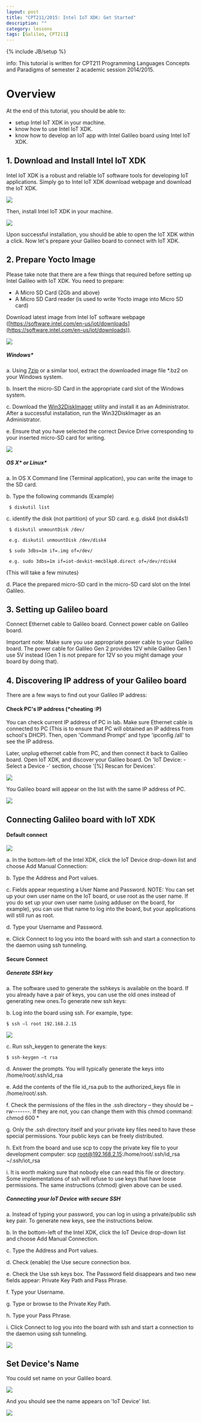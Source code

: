 ```yaml
---
layout: post
title: "CPT211/2015: Intel IoT XDK: Get Started"
description: ""
category: lessons
tags: [Galileo, CPT211]
---
```

{% include JB/setup %}

info: This tutorial is written for CPT211 Programming Languages Concepts and Paradigms of semester 2 academic session 2014/2015. 

# Overview

At the end of this tutorial, you should be able to: 

* setup Intel IoT XDK in your machine.
* know how to use Intel IoT XDK.
* know how to develop an IoT app with Intel Galileo board using Intel IoT XDK.

## 1. Download and Install Intel IoT XDK

Intel IoT XDK is a robust and reliable IoT software tools for developing IoT applications. Simply go to Intel IoT XDK download webpage and download the IoT XDK. 

![](/img/intel-iot-xdk.png)

Then, install Intel IoT XDK in your machine.  

![](/img/intel-iot-xdk-installation.png)

Upon successful installation, you should be able to open the IoT XDK within a click. Now let's prepare your Galileo board to connect with IoT XDK.

## 2. Prepare Yocto Image 

Please take note that there are a few things that required before setting up Intel Galileo with IoT XDK. You need to prepare: 

* A Micro SD Card (2Gb and above)
* A Micro SD Card reader (is used to write Yocto image into Micro SD card)

Download latest image from Intel IoT software webpage ([https://software.intel.com/en-us/iot/downloads](https://software.intel.com/en-us/iot/downloads)).

![](/img/galileo-iot-software.png)

##### Windows*

a. Using [7zip](http://www.7-zip.org/) or a similar tool, extract the downloaded image file *.bz2 on your Windows system.

b. Insert the micro-SD Card in the appropriate card slot of the Windows system.

c. Download the [Win32DiskImager](http://sourceforge.net/projects/win32diskimager) utility and install it as an Administrator. After a successful installation, run the Win32DiskImager as an Administrator.

e. Ensure that you have selected the correct Device Drive corresponding to your inserted micro-SD card for writing. 

![](/img/write-galileo-image-to-microsd.png)

##### OS X* or Linux*

a. In OS X Command line (Terminal application), you can write the image to the SD card.

b. Type the following commands (Example)
<pre><code> $ diskutil list </code></pre>

c. identify the disk (not partition) of your SD card. e.g. disk4 (not disk4s1)

<pre><code> $ diskutil unmountDisk /dev/ </code></pre>

<code> e.g. diskutil unmountDisk /dev/disk4 </code>

<pre><code> $ sudo 3dbs=1m if=.img of=/dev/ </code></pre>

<code> e.g. sudo 3dbs=1m if=iot-devkit-mmcblkp0.direct of=/dev/rdisk4 </code>

(This will take a few minutes)

d. Place the prepared micro-SD card in the micro-SD card slot on the Intel Galileo. 

## 3. Setting up Galileo board

Connect Ethernet cable to Galileo board. Connect power cable on Galileo board.

Important note: Make sure you use appropriate power cable to your Galileo board. The power cable for Galileo Gen 2 provides 12V while Galileo Gen 1 use 5V instead (Gen 1 is not prepare for 12V so you might damage your board by doing that).

## 4. Discovering IP address of your Galileo board

There are a few ways to find out your Galileo IP address:

#### Check PC's IP address (*cheating :P)

You can check current IP address of PC in lab. Make sure Ethernet cable is connected to PC (This is to ensure that PC will obtained an IP address from school's DHCP). Then, open 'Command Prompt' and type 'ipconfig /all' to see the IP address.

Later, unplug ethernet cable from PC, and then connect it back to Galileo board. Open IoT XDK, and discover your Galileo board. On 'IoT Device: - Select a Device -' section, choose '[%] Rescan for Devices'. 

![](/img/select-iot-device.png) 

You Galileo board will appear on the list with the same IP address of PC. 

![](/img/select-iot-device-2.png)

## Connecting Galileo board with IoT XDK

#### Default connect

![](/img/connect-galileo-default.png)

a. In the bottom-left of the Intel XDK, click the IoT Device drop-down list and choose Add Manual Connection:

b. Type the Address and Port values.

c. Fields appear requesting a User Name and Password. 
NOTE: You can set up your own user name on the IoT board, or use root as the user name. If you do set up your own user name (using adduser on the board, for example), you can use that name to log into the board, but your applications will still run as root.

d. Type your Username and Password.

e. Click Connect to log you into the board with ssh and start a connection to the daemon using ssh tunneling. 

#### Secure Connect

##### Generate SSH key

a. The software used to generate the sshkeys is available on the board. If you already have a pair of keys, you can use the old ones instead of generating new ones.To generate new ssh keys:

b. Log into the board using ssh. For example, type:

<code>$ ssh –l root 192.168.2.15</code>

![](/img/login-galileo-ssh-iotxdk.png)

c. Run ssh_keygen to generate the keys: 

<code>$ ssh-keygen –t rsa </code>

d. Answer the prompts. You will typically generate the keys into /home/root/.ssh/id_rsa

e. Add the contents of the file id_rsa.pub to the authorized_keys file in /home/root/.ssh.

f. Check the permissions of the files in the .ssh directory – they should be –rw-------. If they are not, you can change them with this chmod command: 
chmod 600 * 

g. Only the .ssh directory itself and your private key files need to have these special permissions. Your public keys can be freely distributed.

h. Exit from the board and use scp to copy the private key file to your development computer: 
scp root@192.168.2.15:/home/root/.ssh/id_rsa ~/.ssh/iot_rsa

i. It is worth making sure that nobody else can read this file or directory. Some implementations of ssh will refuse to use keys that have loose permissions. The same instructions (chmod) given above can be used.

##### Connecting your IoT Device with secure SSH

a. Instead of typing your password, you can log in using a private/public ssh key pair. To generate new keys, see the instructions below.

b. In the bottom-left of the Intel XDK, click the IoT Device drop-down list and choose Add Manual Connection.

c. Type the Address and Port values.

d. Check (enable) the Use secure connection box. 

e. Check the Use ssh keys box. The Password field disappears and two new fields appear: Private Key Path and Pass Phrase. 

f. Type your Username.

g. Type or browse to the Private Key Path.

h. Type your Pass Phrase.

i. Click Connect to log you into the board with ssh and start a connection to the daemon using ssh tunneling.

![](/img/connect-galileo-ssh.png)

## Set Device's Name

You could set name on your Galileo board.

![](/img/set-alias.png)

And you should see the name appears on 'IoT Device' list.

![](/img/connect-galileo-ssh-2.png)








